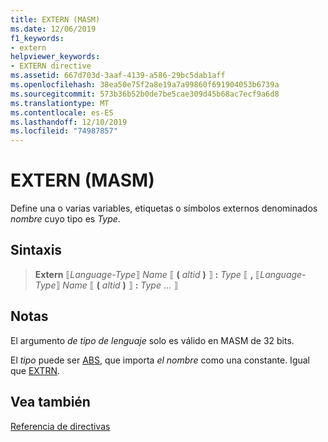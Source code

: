 ```yaml
---
title: EXTERN (MASM)
ms.date: 12/06/2019
f1_keywords:
- extern
helpviewer_keywords:
- EXTERN directive
ms.assetid: 667d703d-3aaf-4139-a586-29bc5dab1aff
ms.openlocfilehash: 38ea50e75f2a8e19a7a99860f691904053b6739a
ms.sourcegitcommit: 573b36b52b0de7be5cae309d45b68ac7ecf9a6d8
ms.translationtype: MT
ms.contentlocale: es-ES
ms.lasthandoff: 12/10/2019
ms.locfileid: "74987857"
---
```

# <a name="extern-masm"></a>EXTERN (MASM)

Define una o varias variables, etiquetas o símbolos externos denominados *nombre* cuyo tipo es *Type*.

## <a name="syntax"></a>Sintaxis

> **Extern** ⟦*Language-Type*⟧ *Name* ⟦ __(__ *altid* __)__ ⟧ __:__ *Type* ⟦ __,__ ⟦*Language-Type*⟧ *Name* ⟦ __(__ *altid* __)__ ⟧ __:__ *Type* ... ⟧

## <a name="remarks"></a>Notas

El argumento *de tipo de lenguaje* solo es válido en MASM de 32 bits.

El *tipo* puede ser [ABS](../../assembler/masm/operator-abs.md), que importa *el nombre* como una constante. Igual que [EXTRN](../../assembler/masm/extrn.md).

## <a name="see-also"></a>Vea también

[Referencia de directivas](../../assembler/masm/directives-reference.md)
